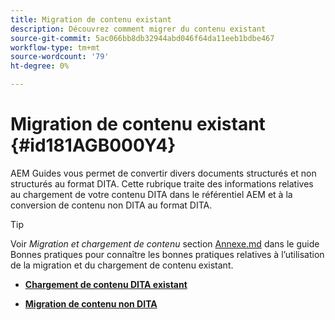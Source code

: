 ```yaml
---
title: Migration de contenu existant
description: Découvrez comment migrer du contenu existant
source-git-commit: 5ac066bb8db32944abd046f64da11eeb1bdbe467
workflow-type: tm+mt
source-wordcount: '79'
ht-degree: 0%

---
```



# Migration de contenu existant {#id181AGB000Y4}

AEM Guides vous permet de convertir divers documents structurés et non structurés au format DITA. Cette rubrique traite des informations relatives au chargement de votre contenu DITA dans le référentiel AEM et à la conversion de contenu non DITA au format DITA.

>[!TIP]
>
> Voir *Migration et chargement de contenu* section [Annexe.md](appendix.md) dans le guide Bonnes pratiques pour connaître les bonnes pratiques relatives à l’utilisation de la migration et du chargement de contenu existant.

- **[Chargement de contenu DITA existant](migrate-content-upload-existing-dita-content.md)**

- **[Migration de contenu non DITA](migrate-content-non-dita.md)**


